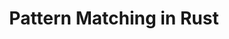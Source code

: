 ---
id: pattern-matching
title: Pattern Matching in Rust
sidebar_label: Pattern Matching
description: Go more in depth on the use of when, and how, to properly utilize pattern matching in Rust.
---